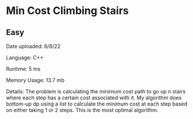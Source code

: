 
# Min Cost Climbing Stairs

## Easy

Date uploaded: 6/8/22

Language: C++

Runtime: 5 ms

Memory Usage: 13.7 mb

Details: The problem is calculating the minimum cost path to go up n stairs where each step has a certain cost associated with it. My algorithm does bottom-up dp using a list to calculate the minimum cost at each step based on either taking 1 or 2 steps. This is the most optimal algorithm.
